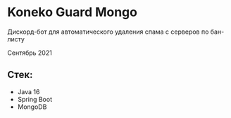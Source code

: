 # Koneko Guard Mongo

Дискорд-бот для автоматического удаления спама с серверов по бан-листу

Сентябрь 2021

## Стек:

- Java 16
- Spring Boot
- MongoDB